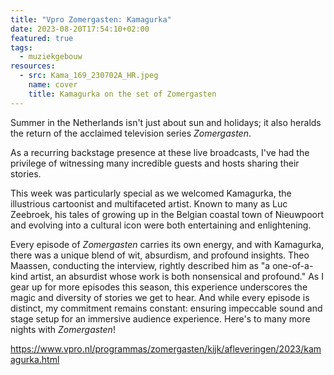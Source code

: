 ```yaml
---
title: "Vpro Zomergasten: Kamagurka"
date: 2023-08-20T17:54:10+02:00
featured: true
tags:
  - muziekgebouw
resources:
  - src: Kama_169_230702A_HR.jpeg
    name: cover
    title: Kamagurka on the set of Zomergasten
---
```

Summer in the Netherlands isn't just about sun and holidays; it also heralds the return of the acclaimed television series _Zomergasten_.
<!--more-->
As a recurring backstage presence at these live broadcasts, I've had the privilege of witnessing many incredible guests and hosts sharing their stories.

This week was particularly special as we welcomed Kamagurka, the illustrious cartoonist and multifaceted artist. Known to many as Luc Zeebroek, his tales of growing up in the Belgian coastal town of Nieuwpoort and evolving into a cultural icon were both entertaining and enlightening.

Every episode of _Zomergasten_ carries its own energy, and with Kamagurka, there was a unique blend of wit, absurdism, and profound insights. Theo Maassen, conducting the interview, rightly described him as "a one-of-a-kind artist, an absurdist whose work is both nonsensical and profound." As I gear up for more episodes this season, this experience underscores the magic and diversity of stories we get to hear. And while every episode is distinct, my commitment remains constant: ensuring impeccable sound and stage setup for an immersive audience experience. Here's to many more nights with _Zomergasten_!

https://www.vpro.nl/programmas/zomergasten/kijk/afleveringen/2023/kamagurka.html